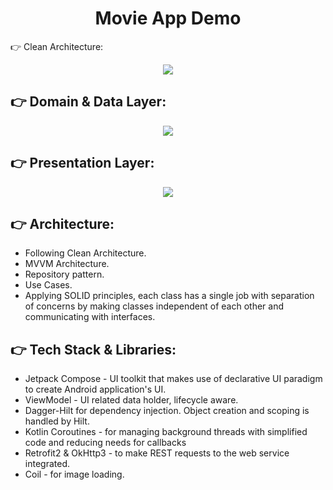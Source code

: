 <h1 align="center">
Movie App Demo
</h1> 

:point_right: Clean Architecture:

<div align="center">
<img src="https://github.com/azmiradi/MovieAppDemoRepo/assets/46796758/75bc73f5-89d6-44f9-a253-6b1c103a4b97">
</div>


:point_right: Domain & Data Layer:
-----------------
<div align="center">
<img src="https://github.com/azmiradi/MovieAppDemoRepo/assets/46796758/08b6345d-c9bd-421b-9f38-12459ef115b9">
</div>


:point_right: Presentation Layer:
-----------------
<div align="center">
<img src="https://github.com/azmiradi/MovieAppDemoRepo/assets/46796758/d55714da-7780-47bb-a9d0-e4adeeb1b123">
</div>

:point_right: Architecture:
-----------------
- Following Clean Architecture.
- MVVM Architecture.
- Repository pattern.
- Use Cases.
- Applying SOLID principles, each class has a single job with separation of concerns by making classes independent
  of each other and communicating with interfaces.

:point_right: Tech Stack & Libraries:
-----------------
- Jetpack Compose -  UI toolkit that makes use of declarative UI paradigm to create Android application's UI. 
- ViewModel - UI related data holder, lifecycle aware.
- Dagger-Hilt for dependency injection. Object creation and scoping is handled by Hilt.
- Kotlin Coroutines - for managing background threads with simplified code and reducing needs for callbacks
- Retrofit2 & OkHttp3 - to make REST requests to the web service integrated.
- Coil - for image loading.
